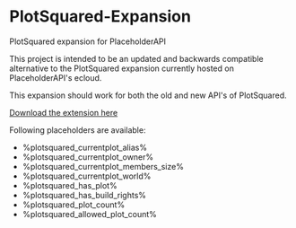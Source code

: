 # PlotSquared-Expansion
PlotSquared expansion for PlaceholderAPI

This project is intended to be an updated and backwards compatible alternative to the PlotSquared expansion currently hosted on PlaceholderAPI's ecloud.

This expansion should work for both the old and new API's of PlotSquared.

[Download the extension here](https://github.com/IntellectualSites/PlotSquared-Expansion/releases)

Following placeholders are available:
- %plotsquared_currentplot_alias%
- %plotsquared_currentplot_owner%
- %plotsquared_currentplot_members_size%
- %plotsquared_currentplot_world%
- %plotsquared_has_plot%
- %plotsquared_has_build_rights%
- %plotsquared_plot_count%
- %plotsquared_allowed_plot_count%
